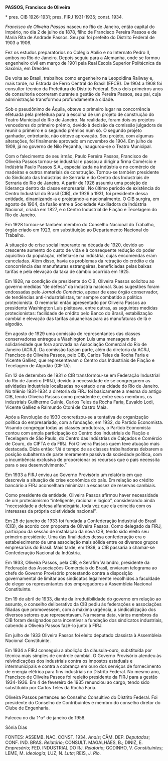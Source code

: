 **PASSOS, Francisco de Oliveira**

\* pres. CIB 1926-1931; pres. FIRJ 1931-1935; const. 1934.

*Francisco de Oliveira Passos* nasceu no Rio de Janeiro, então capital
do Império, no dia 2 de julho de 1878, filho de Francisco Pereira Passos
e de Maria Rita de Andrade Passos. Seu pai foi prefeito do Distrito
Federal de 1903 a 1906.

Fez os estudos preparatórios no Colégio Abílio e no Internato Pedro II,
ambos no Rio de Janeiro. Depois seguiu para a Alemanha, onde se formou
engenheiro civil em março de 1901 pela Real Escola Superior Politécnica
da Saxônia, em Dresden.

De volta ao Brasil, trabalhou como engenheiro na Leopoldina Railway e,
mais tarde, na Estrada de Ferro Central do Brasil (EFCB). De 1904 a 1908
foi consultor técnico da Prefeitura do Distrito Federal. Seus dois
primeiros anos de consultoria ocorreram durante a gestão de Pereira
Passos, seu pai, cuja administração transformou profundamente a cidade.

Sob o pseudônimo de Áquila, obteve o primeiro lugar na concorrência
efetuada pela prefeitura para a escolha de um projeto de construção do
Teatro Municipal do Rio de Janeiro. Na realidade, foram dois os projetos
vencedores do primeiro prêmio, devido à decisão da comissão julgadora de
reunir o primeiro e o segundo prêmios num só. O segundo projeto
ganhador, entretanto, não obteve aprovação. Seu projeto, com algumas
alterações, foi finalmente aprovado em novembro de 1904. Em julho de
1909, já no governo de Nilo Peçanha, inaugurou-se o Teatro Municipal.

Com o falecimento de seu irmão, Paulo Pereira Passos, Francisco de
Oliveira Passos tornou-se industrial e passou a dirigir a firma Comércio
e Indústria Paulo Passos S.A., especializada na indústria e no comércio
de madeiras e outros materiais de construção. Tornou-se também
presidente do Sindicato das Indústrias de Serraria e do Centro dos
Industriais de Serraria do Rio de Janeiro. A partir de 1926 assumiu uma
posição de liderança dentro da classe empresarial. No último período de
existência do Centro Industrial do Brasil (CIB), de 1926 a 1931, foi
presidente dessa entidade, dinamizando-a e projetando-a nacionalmente. O
CIB surgira, em agosto de 1904, da fusão entre a Sociedade Auxiliadora
da Indústria Nacional, criada em 1827, e o Centro Industrial de Fiação e
Tecelagem do Rio de Janeiro.

Em 1928 tornou-se também membro do Conselho Nacional do Trabalho, órgão
criado em 1923, em substituição ao Departamento Nacional do Trabalho.

A situação de crise social imperante na década de 1920, devido ao
crescente aumento do custo de vida e à consequente redução do poder
aquisitivo da população, refletia-se na indústria, cujas encomendas eram
canceladas. Além disso, havia os problemas da retração do crédito e da
concorrência das manufaturas estrangeiras, beneficiadas pelas baixas
tarifas e pela elevação da taxa de câmbio ocorrida em 1925.

Em 1928, na condição de presidente do CIB, Oliveira Passos solicitou ao
governo medidas “de defesa” da indústria nacional. Suas sugestões foram
endossadas pelo *Jornal do Comércio*, apesar de esse órgão conservador,
de tendências anti-industrialistas, ter sempre combatido a política
protecionista. O memorial então apresentado por Oliveira Passos ao
presidente Washington Luís pleiteava, entre outras, as seguintes medidas
protecionistas: facilidade de crédito pelo Banco do Brasil,
estabilização cambial e elevação das tarifas aduaneiras para as
manufaturas de lã e algodão.

Em agosto de 1929 uma comissão de representantes das classes
conservadoras entregou a Washington Luís uma mensagem de solidariedade
que fora aprovada na Associação Comercial do Rio de Janeiro (ACRJ). Da
comissão faziam parte, além da diretoria da ACRJ, Francisco de Oliveira
Passos, pelo CIB, Carlos Teles da Rocha Faria e Vicente Galliez, que
representavam o Centro dos Industriais de Fiação e Tecelagem de Algodão
(CIFTA).

Em 12 de dezembro de 1931 o CIB transformou-se em Federação Industrial
do Rio de Janeiro (FIRJ), devido à necessidade de se congregarem as
atividades industriais localizadas no estado e na cidade do Rio de
Janeiro. No triênio 1931-1934 a diretoria da FIRJ foi basicamente a
mesma do antigo CIB, tendo Oliveira Passos como presidente e, entre seus
membros, os industriais Guilherme Guinle, Carlos Teles da Rocha Faria,
Euvaldo Lodi, Vicente Galliez e Raimundo Otoni de Castro Maia.

Após a Revolução de 1930 concretizou-se a tentativa de organização
política do empresariado, com a fundação, em 1932, do Partido
Economista. Visando congregar todas as classes produtoras, o Partido
Economista contou com ampla participação do Centro dos Industriais de
Fiação e Tecelagem de São Paulo, do Centro das Indústrias de Calçados e
Comércio de Couro, do CIFTA e da FIRJ. Foi Oliveira Passos quem teve
atuação mais destacada. Dizia então: “Já é tempo de as classes
trabalhadoras deixarem a posição subalterna de parte meramente passiva
da sociedade política, com a incumbência exclusiva de proporcionar os
recursos que o país necessita para o seu desenvolvimento.”

Em 1933 a FIRJ enviou ao Governo Provisório um relatório em que
descrevia a situação de crise econômica do país. Em relação ao crédito
bancário a FIRJ aconselhara minimizar a escassez de reservas cambiais.

Como presidente da entidade, Oliveira Passos afirmou haver necessidade
de um protecionismo “inteligente, racional e lógico”, considerando ainda
“necessidade a defesa alfandegária, toda vez que ela coincida com os
interesses da própria coletividade nacional”.

Em 25 de janeiro de 1933 foi fundada a Confederação Industrial do Brasil
(CIB), de acordo com proposta de Oliveira Passos. Como delegado da FIRJ,
participou da sessão de instalação da nova CIB, tendo sido eleito seu
primeiro presidente. Uma das finalidades dessa confederação era o
estabelecimento de uma associação mais sólida entre os diversos grupos
empresariais do Brasil. Mais tarde, em 1938, a CIB passaria a chamar-se
Confederação Nacional da Indústria.

Em 1933, Oliveira Passos, pela CIB, e Serafim Valandro, presidente da
Federação das Associações Comerciais do Brasil, enviaram telegrama ao
chefe do Governo Provisório protestando contra a disposição
governamental de limitar aos sindicatos legalmente recolhidos a
faculdade de eleger os representantes dos empregadores à Assembleia
Nacional Constituinte.

Em 19 de abril de 1933, diante da irredutibilidade do governo em relação
ao assunto, o conselho deliberativo da CIB pediu às federações e
associações filiadas que promovessem, com a máxima urgência, a
sindicalização dos diversos setores que representavam. Na mesma data,
vários membros da CIB foram designados para incentivar a fundação dos
sindicatos industriais, cabendo a Oliveira Passos fazê-lo junto à FIRJ.

Em julho de 1933 Oliveira Passos foi eleito deputado classista à
Assembleia Nacional Constituinte.

Em 1934 a FIRJ conseguiu a abolição da cláusula-ouro, substituída por
técnica mais simples de controle cambial. O Governo Provisório atendeu
às reivindicações dos industriais contra os impostos estaduais e
intermunicipais e contra a cobrança em ouro dos serviços de fornecimento
de energia elétrica para fins industriais no Distrito Federal. No mesmo
ano, Francisco de Oliveira Passos foi reeleito presidente da FIRJ para a
gestão 1934-1936. Em 4 de fevereiro de 1935 renunciou ao cargo, tendo
sido substituído por Carlos Teles da Rocha Faria.

Oliveira Passos pertenceu ao Conselho Consultivo do Distrito Federal.
Foi presidente do Conselho de Contribuintes e membro do conselho diretor
do Clube de Engenharia.

Faleceu no dia 1^o^ de janeiro de 1958.

Sônia Dias

FONTES: ASSEMB. NAC. CONST. 1934. *Anais*; CÂM. DEP. *Deputados*; CONF.
IND. BRAS. *Relatório*; CONSULT. MAGALHÃES, B.; DINIZ, E. *Empresário*;
FED. INDUSTRIAL DO RJ. *Relatório*; GODINHO, V. *Constituintes*; LEME,
M. *Ideologia*; LUZ, N. *Luta*; REIS, J. *Rio*.
